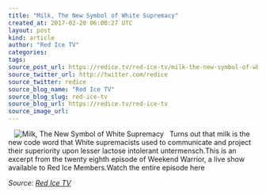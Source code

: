 ```yaml
---
title: "Milk, The New Symbol of White Supremacy"
created_at: 2017-02-20 06:00:27 UTC
layout: post
kind: article
author: "Red Ice TV"
categories: 
tags: 
source_post_url: https://redice.tv/red-ice-tv/milk-the-new-symbol-of-white-supremacy
source_twitter_url: http://twitter.com/redice
source_twitter: redice
source_blog_name: "Red Ice TV"
source_blog_slug: red-ice-tv
source_blog_url: https://redice.tv/red-ice-tv
source_image_url: 
---
```

<img align="left" hspace="12" alt="Milk, The New Symbol of White Supremacy" src="https://rdice.net/a/c/t/17/RIL-ep28-milk-white-supremacy.9cd7b47f.jpg"> Turns out that milk is the new code word that White supremacists used to communicate and project their superiority upon lesser lactose intolerant untermensch.This is an excerpt from the twenty eighth episode of Weekend Warrior, a live show available to Red Ice Members.Watch the entire episode here<div class="">
    <i>Source: <a href="https://redice.tv/red-ice-tv">Red Ice TV</a></i>
</div>
